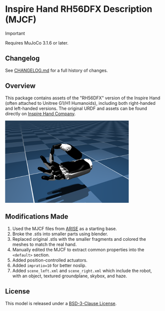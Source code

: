 # Inspire Hand RH56DFX Description (MJCF)

> [!IMPORTANT]
> Requires MuJoCo 3.1.6 or later.

## Changelog

See [CHANGELOG.md](./CHANGELOG.md) for a full history of changes.

## Overview

This package contains assets of the "RH56DFX" version of the Inspire Hand (often attached to Unitree G1/H1 Humanoids), including both right-handed and left-handed versions.
The original URDF and assets can be found directly on
[Inspire Hand Company](https://www.inspire-robots.com/).

<p float="left">
  <img src="inspire_hand.png" width="400">
</p>

## Modifications Made

1. Used the MJCF files from [ARISE](https://github.com/ARISE-Initiative/robosuite) as a starting base.
2. Broke the .stls into smaller parts using blender.
3. Replaced original .stls with the smaller fragments and colored the meshes to match the real hand. 
4. Manually edited the MJCF to extract common properties into the `<default>` section.
5. Added position-controlled actuators.
6. Added `impratio=10` for better noslip.
7. Added `scene_left.xml` and `scene_right.xml` which include the robot, with
    an object, textured groundplane, skybox, and haze.

## License

This model is released under a [BSD-3-Clause License](LICENSE).
